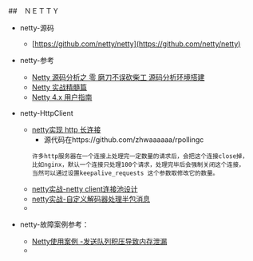 ##　ＮＥＴＴＹ
- netty-源码
  -  [https://github.com/netty/netty](https://github.com/netty/netty)

- netty-参考
  - [Netty 源码分析之 零 磨刀不误砍柴工 源码分析环境搭建](https://github.com/yongshun/learn_netty_source_code/blob/f129f37978e29746f07ea6a8baef2479ee3b0593/Netty%20源码分析之%20零%20磨刀不误砍柴工%20源码分析环境搭建/Netty%20源码分析之%20零%20磨刀不误砍柴工%20源码分析环境搭建.md)
  - [Netty 实战精髓篇](https://www.w3cschool.cn/essential_netty_in_action/)
  - [Netty 4.x 用户指南](https://www.w3cschool.cn/netty4userguide/)
  
- netty-HttpClient
    - [netty实现 http 长连接](https://blog.csdn.net/u014284000/article/details/94995198)
        - 源代码在https://github.com/zhwaaaaaa/rpollingc
        ```
        许多http服务器在一个连接上处理完一定数量的请求后，会把这个连接close掉，
        比如nginx，默认一个连接只处理100个请求，处理完毕后会强制关闭这个连接，
        当然可以通过设置keepalive_requests 这个参数取修改它的数量。
        ```
    - [netty实战-netty client连接池设计](https://www.jianshu.com/p/7132d84c2461?from=singlemessage)
    - [netty实战-自定义解码器处理半包消息](https://blog.csdn.net/linsongbin1/article/details/77915686)
    - []()
- netty-故障案例参考：
    - [Netty使用案例 -发送队列积压导致内存泄漏](https://blog.csdn.net/u013642886/article/details/86632752)
    - []()